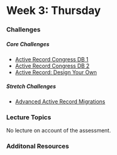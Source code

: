 # Week 3:  Thursday

### Challenges
##### Core Challenges
- [Active Record Congress DB 1](https://github.com/mantises-2014/activerecord-congress-database-1-modeling-congresspeople-challenge)
- [Active Record Congress DB 2](https://github.com/mantises-2014/activerecord-congress-database-2-tweet-archive-challenge)
- [Active Record: Design Your Own](https://github.com/mantises-2014/activerecord-design-your-own-challenge)

##### Stretch Challenges
- [Advanced Active Record Migrations](https://github.com/mantises-2014/database-drill-advanced-activerecord-migrations-challenge)


### Lecture Topics
No lecture on account of the assessment.


### Additonal Resources
